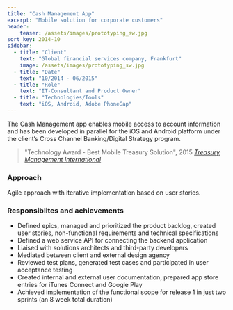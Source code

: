 ```yaml
---
title: "Cash Management App"
excerpt: "Mobile solution for corporate customers"
header:
    teaser: /assets/images/prototyping_sw.jpg
sort_key: 2014-10
sidebar:
  - title: "Client"
    text: "Global financial services company, Frankfurt"
    image: /assets/images/prototyping_sw.jpg
  - title: "Date"
    text: "10/2014 - 06/2015"
  - title: "Role"
    text: "IT-Consultant and Product Owner"
  - title: "Technologies/Tools"
    text: "iOS, Android, Adobe PhoneGap"
---
```


The Cash Management app enables mobile access to account information and has been developed in parallel for the iOS and Android platform under the client’s Cross Channel Banking/Digital Strategy program.

> "Technology Award - Best Mobile Treasury Solution", 2015
> <cite><a href="https://treasury-management.com/">Treasury Management International</a></cite>

### Approach

Agile approach with iterative implementation based on user stories.


### Responsiblites and achievements

- Defined epics, managed and prioritized the product backlog, created user stories, non-functional requirements and technical specifications
- Defined a web service API for connecting the backend application
- Liaised with solutions architects and third-party developers
- Mediated between client and external design agency
- Reviewed test plans, generated test cases and participated in user acceptance testing
- Created internal and external user documentation, prepared app store entries for iTunes Connect and Google Play
- Achieved implementation of the functional scope for release 1 in just two sprints (an 8 week total duration)